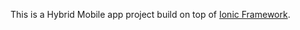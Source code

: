 This is a Hybrid Mobile app project build on top of [Ionic Framework](http://ionicframework.com/).

